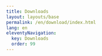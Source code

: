 ```yaml
---
title: Downloads
layout: layouts/base
permalink: /en/download/index.html
lang: en
eleventyNavigation:
  key: Downloads
  order: 99
---
```

